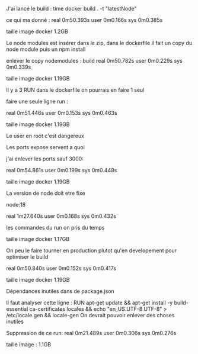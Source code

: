 J'ai lancé le build : 
time docker build . -t "latestNode"

ce qui ma donné : 
real    0m50.393s
user    0m0.166s
sys     0m0.385s

taille image docker 1.2GB

Le node modules est insérer dans le zip, dans le dockerfile il fait un copy du node module puis un npm install

enlever le copy nodemodules :
build
real    0m50.782s
user    0m0.229s
sys     0m0.339s

taille image docker 1.19GB


Il y a 3 RUN dans le dockerfile on pourrais en faire 1 seul

faire une seule ligne run : 

real    0m51.446s
user    0m0.153s
sys     0m0.463s

taille image docker 1.19GB

Le user en root c'est dangereux

Les ports expose servent a quoi

j'ai enlever les ports sauf 3000:

real    0m54.861s
user    0m0.199s
sys     0m0.448s

taille image docker 1.19GB

La version de node doit etre fixe

node:18 

real    1m27.640s
user    0m0.168s
sys     0m0.432s

les commandes du run on pris du temps

taille image docker 1.17GB


On peu le faire tourner en production plutot qu'en developement pour optimiser le build

real    0m50.840s
user    0m0.152s
sys     0m0.417s

taille image docker 1.19GB

Dépendances inutiles dans de package.json



Il faut analyser cette ligne : RUN apt-get update && apt-get install -y build-essential ca-certificates locales && echo "en_US.UTF-8 UTF-8" > /etc/locale.gen && locale-gen
On devrait pouvoir enlever des choses inutiles

Suppression de ce run:
real    0m21.489s
user    0m0.306s
sys     0m0.276s

taille image : 1.1GB
